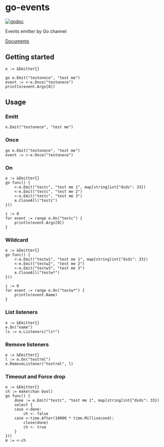 # go-events

[![godoc](http://img.shields.io/badge/godoc-reference-blue.svg?style=flat)](https://godoc.org/github.com/Dongss/go-events)

Events emitter by Go channel

[Documents](https://godoc.org/github.com/Dongss/go-events)

## Getting started

```
e := &Emitter{}

go e.Emit("testonece", "test me")
event := <-e.Once("testonece")
println(event.Args[0])
```

## Usage

### Emitt

`e.Emit("testonece", "test me")`

### Once

```
go e.Emit("testonece", "test me")
event := <-e.Once("testonece")
```

### On

```
e := &Emitter{}
go func() {
    <-e.Emit("testc", "test me 1", map[string]int{"dsds": 33})
    <-e.Emit("testc", "test me 2")
    <-e.Emit("testc", "test me 3")
    e.CloseAll("testc")
}()

i := 0
for event := range e.On("testc") {
    println(event.Args[0])
}
```

### Wildcard

```
e := &Emitter{}
go func() {
    <-e.Emit("testw1", "test me 1", map[string]int{"dsds": 33})
    <-e.Emit("testw2", "test me 2")
    <-e.Emit("testw3", "test me 3")
    e.CloseAll("testw*")
}()

i := 0
for event := range e.On("testw*") {
    println(event.Name)
}
```

### List listeners

```
e := &Emitter{}
e.On("name")
ls := e.Listeners("ls*")
```

### Remove listeners

```
e := &Emitter{}
l := e.On("testrml")
e.RemoveListener("testrml", l)
```

### Timeout and Force drop

```
e := &Emitter{}
ch := make(chan bool)
go func() {
    done := e.Emit("testc", "test me 1", map[string]int{"dsds": 33})
    select {
    case <-done:
        ch <- false
    case <-time.After(10000 * time.Millisecond):
        close(done)
        ch <- true
    }
}()
m := <-ch
```